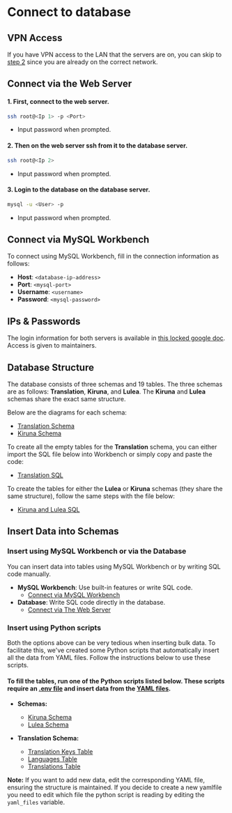 # Connect to database

## VPN Access
If you have VPN access to the LAN that the servers are on, you can skip to [step 2](#2-then-on-the-web-server-ssh-from-it-to-the-database-server) since you are already on the correct network.

## Connect via the Web Server
#### 1. First, connect to the web server.
```bash
ssh root@<Ip 1> -p <Port>
```
- Input password when prompted.

#### 2. Then on the web server ssh from it to the database server.
```bash
ssh root@<Ip 2>
```
- Input password when prompted.

#### 3. Login to the database on the database server. 
```bash
mysql -u <User> -p
```
- Input password when prompted.

## Connect via MySQL Workbench

To connect using MySQL Workbench, fill in the connection information as follows:

- **Host**: `<database-ip-address>`
- **Port**: `<mysql-port>`
- **Username**: `<username>`
- **Password**: `<mysql-password>`

## IPs & Passwords
The login information for both servers is available in [this locked google doc](https://docs.google.com/document/d/1e-FzBbY3JdYLGsp38Va0nXPVGH7eKSYGxgbwL7voolg/edit). Access is given to maintainers.

## Database Structure

The database consists of three schemas and 19 tables. The three schemas are as follows: **Translation**, **Kiruna**, and **Lulea**. The **Kiruna** and **Lulea** schemas share the exact same structure.

Below are the diagrams for each schema:

- [Translation Schema](https://github.com/user-attachments/assets/f2d37e1d-0260-4f8b-9e5e-e539397822d8)
- [Kiruna Schema](https://github.com/user-attachments/assets/0da0714d-a454-452b-83a8-f8ed4f325752)

To create all the empty tables for the **Translation** schema, you can either import the SQL file below into Workbench or simply copy and paste the code:

- [Translation SQL](../sql/Translation.sql)

To create the tables for either the **Lulea** or **Kiruna** schemas (they share the same structure), follow the same steps with the file below:

- [Kiruna and Lulea SQL](../sql/Kiruna_and_Lulea.sql)

## Insert Data into Schemas

### Insert using MySQL Workbench or via the Database
You can insert data into tables using MySQL Workbench or by writing SQL code manually.

- **MySQL Workbench**: Use built-in features or write SQL code.
  - [Connect via MySQL Workbench](#connect-via-mysql-workbench)
- **Database**: Write SQL code directly in the database.
  - [Connect via The Web Server](#connect-via-the-web-server)

### Insert using Python scripts
Both the options above can be very tedious when inserting bulk data. To facilitate this, we've created some Python scripts that automatically insert all the data from YAML files. Follow the instructions below to use these scripts.

#### To fill the tables, run one of the Python scripts listed below. These scripts require an [.env file](https://drive.google.com/file/d/1bbLyv1HWyYzVd9tsMDsWBNocZKUnETIF/view?usp=drive_link) and insert data from the [YAML files](../db_insert_scripts/yaml_files/).

- **Schemas:**
  - [Kiruna Schema](../db_insert_scripts/kiruna.py)
  - [Lulea Schema](../db_insert_scripts/lulea.py)

- **Translation Schema:**
  - [Translation Keys Table](../db_insert_scripts/translation_keys.py)
  - [Languages Table](../db_insert_scripts/languages.py)
  - [Translations Table](../db_insert_scripts/translations.py)

**Note:** If you want to add new data, edit the corresponding YAML file, ensuring the structure is maintained. If you decide to create a new yamlfile you need to edit which file the python script is reading by editing the `yaml_files` variable.
  
